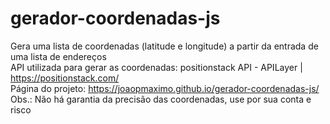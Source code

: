# gerador-coordenadas-js
Gera uma lista de coordenadas (latitude e longitude) a partir da entrada de uma lista de endereços  
API utilizada para gerar as coordenadas: positionstack API - APILayer | https://positionstack.com/  
Página do projeto: https://joaopmaximo.github.io/gerador-coordenadas-js/  
Obs.: Não há garantia da precisão das coordenadas, use por sua conta e risco
